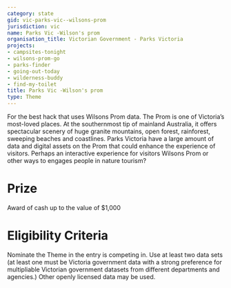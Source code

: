 ```yaml
---
category: state
gid: vic-parks-vic--wilsons-prom
jurisdiction: vic
name: Parks Vic -Wilson's prom
organisation_title: Victorian Government - Parks Victoria
projects:
- campsites-tonight
- wilsons-prom-go
- parks-finder
- going-out-today
- wilderness-buddy
- find-my-toilet
title: Parks Vic -Wilson's prom
type: Theme
---
```


For the best hack that uses Wilsons Prom data. The Prom is one of Victoria’s most-loved places. At the southernmost tip of mainland Australia, it offers spectacular scenery of huge granite mountains, open forest, rainforest, sweeping beaches and coastlines. Parks Victoria have a large amount of data and digital assets on the Prom that could enhance the experience of visitors. Perhaps an interactive experience for visitors Wilsons Prom or other ways to engages people in nature tourism?

# Prize
Award of cash up to the value of $1,000

# Eligibility Criteria
Nominate the Theme in the entry is competing in. Use at least two data sets (at least one must be Victoria government data with a strong preference for multipliable Victorian government datasets from different departments and agencies.) Other openly licensed data may be used.